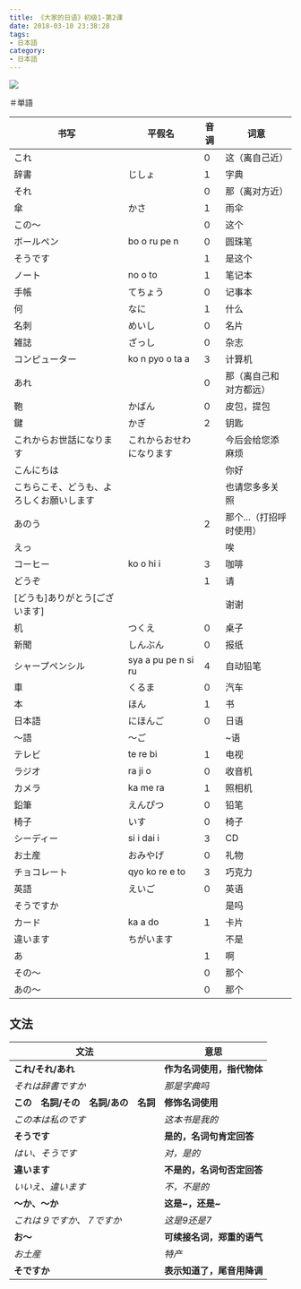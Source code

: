 ```yaml
---
title: 《大家的日语》初级1-第2课
date: 2018-03-10 23:38:28
tags:
- 日本語
category:
- 日本語
---
```

![](/images/IMG_1014.PNG)

＃単語

|书写|平假名|音调|词意|
|---|---|---|---|
|これ||０|这（离自己近）|
|辞書|じしょ|１|字典|
|それ||０|那（离对方近）|
|傘|かさ|１|雨伞|
|この〜||０|这个|
|ボールペン|bo o ru pe n|０|圆珠笔|
|そうです||１|是这个|
|ノート|no o to|１|笔记本|
|手帳|てちょう|０|记事本|
|何|なに|１|什么|
|名刺|めいし|０|名片|
|雑誌|ざっし|０|杂志|
|コンピューター|ko n pyo o ta a|３|计算机|
|あれ||０|那（离自己和对方都远）|
|鞄|かばん|０|皮包，提包|
|鍵|かぎ|２|钥匙|
|これからお世話になります|これからおせわになります||今后会给您添麻烦|
|こんにちは|||你好|
|こちらこそ、どうも、よろしくお願いします|||也请您多多关照|
|あのう||２|那个...（打招呼时使用）|
|えっ|||唉|
|コーヒー|ko o hi i|３|咖啡|
|どうぞ||１|请|
|[どうも]ありがとう[ございます]|||谢谢|
|机|つくえ|０|桌子|
|新聞|しんぶん|０|报纸|
|シャープペンシル|sya a pu pe n si ru|４|自动铅笔|
|車|くるま|０|汽车|
|本|ほん|１|书|
|日本語|にほんご|０|日语|
|〜語|〜ご||~语|
|テレビ|te re bi|１|电视|
|ラジオ|ra ji o|０|收音机|
|カメラ|ka me ra|１|照相机|
|鉛筆|えんぴつ|０|铅笔|
|椅子|いす|０|椅子|
|シーディー|si i dai i|３|CD|
|お土産|おみやげ|０|礼物|
|チョコレート|qyo ko re e to|３|巧克力|
|英語|えいご|０|英语|
|そうですか|||是吗|
|カード|ka a do|１|卡片|
|違います|ちがいます||不是|
|あ||１|啊|
|その〜||０|那个|
|あの〜||０|那个|




## 文法

|文法|意思|
|---|---|
|**これ/それ/あれ**|**作为名词使用，指代物体**|
|*それは辞書ですか*|*那是字典吗*|
|**この　名詞/その　名詞/あの　名詞**|**修饰名词使用**|
|*この本は私のです*|*这本书是我的*|
|**そうです**|**是的，名词句肯定回答**|
|*はい、そうです*|*对，是的*|
|**違います**|**不是的，名词句否定回答**|
|*いいえ、違います*|*不，不是的*|
|**〜か、〜か**|**这是~，还是~**|
|*これは９ですか、７ですか*|*这是9还是7*|
|**お〜**|**可续接名词，郑重的语气**|
|*お土産*|*特产*|
|**そですか**|**表示知道了，尾音用降调**|





